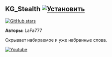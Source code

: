 ## KG_Stealth [![Установить](http://s43.radikal.ru/i101/1406/15/25aa0cc99cf2.png)](https://github.com/SSSanya/KgScripts/raw/master/scripts/KG_Stealth.user.js)
[![GitHub stars](https://img.shields.io/github/stars/SSSanya/KgScripts.svg?style=social&label=Star&maxAge=2592000)](https://GitHub.com/Naereen/KgScripts/stargazers/)

**Авторы:** LaFa777

Скрывает набираемое и уже набранные слова.

[![Youtube](http://img.youtube.com/vi/JQ-Y46nn1eg/0.jpg)](http://www.youtube.com/watch?v=JQ-Y46nn1eg "")
